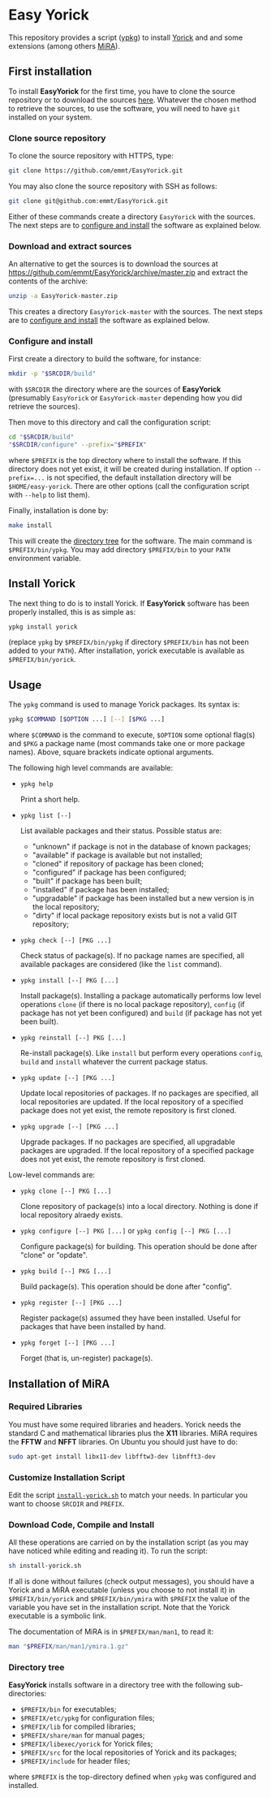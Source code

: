 # Easy Yorick

This repository provides a script ([ypkg](./ypkg)) to install
[Yorick](https://github.com/dhmunro/yorick) and and some extensions (among
others [MiRA](https://github.com/emmt/MiRA)).


## First installation

To install **EasyYorick** for the first time, you have to clone the source
repository or to download the sources
[here](https://github.com/emmt/EasyYorick/archive/master.zip).  Whatever the
chosen method to retrieve the sources, to use the software, you will need to
have `git` installed on your system.


### Clone source repository

To clone the source repository with HTTPS, type:

```sh
git clone https://github.com/emmt/EasyYorick.git
```

You may also clone the source repository with SSH as follows:

```sh
git clone git@github.com:emmt/EasyYorick.git
```

Either of these commands create a directory `EasyYorick` with the sources.  The
next steps are to [configure and install](#configure-and-install) the software
as explained below.


### Download and extract sources

An alternative to get the sources is to download  the
sources at https://github.com/emmt/EasyYorick/archive/master.zip
and extract the contents of the archive:

```sh
unzip -a EasyYorick-master.zip
```

This creates a directory `EasyYorick-master` with the sources.  The next steps
are to [configure and install](#configure-and-install) the software as
explained below.


### Configure and install

First create a directory to build the software, for instance:

```sh
mkdir -p "$SRCDIR/build"
```

with `$SRCDIR` the directory where are the sources of **EasyYorick**
(presumably `EasyYorick` or `EasyYorick-master` depending how you did retrieve
the sources).

Then move to this directory and call the configuration script:

```sh
cd "$SRCDIR/build"
"$SRCDIR/configure" --prefix="$PREFIX"
```

where `$PREFIX` is the top directory where to install the software.  If this
directory does not yet exist, it will be created during installation.  If
option `--prefix=...` is not specified, the default installation directory will
be `$HOME/easy-yorick`.  There are other options (call the configuration script
with `--help` to list them).

Finally, installation is done by:

```sh
make install
```

This will create the [directory tree](#directory-tree) for the software.  The
main command is `$PREFIX/bin/ypkg`.  You may add directory `$PREFIX/bin` to
your `PATH` environment variable.


## Install Yorick

The next thing to do is to install Yorick.  If **EasyYorick** software has been
properly installed, this is as simple as:

```sh
ypkg install yorick
```

(replace `ypkg` by `$PREFIX/bin/ypkg` if directory `$PREFIX/bin` has not been
added to your `PATH`).  After installation, yorick executable is available
as `$PREFIX/bin/yorick`.


## Usage

The `ypkg` command is used to manage Yorick packages.  Its syntax is:

```sh
ypkg $COMMAND [$OPTION ...] [--] [$PKG ...]
```

where `$COMMAND` is the command to execute, `$OPTION` some optional flag(s) and
`$PKG` a package name (most commands take one or more package names).  Above,
square brackets indicate optional arguments.

The following high level commands are available:

- `ypkg help`

  Print a short help.

- `ypkg list [--]`

  List available packages and their status.  Possible status are:
  - "unknown"    if package is not in the database of known packages;
  - "available"  if package is available but not installed;
  - "cloned"     if repository of package has been cloned;
  - "configured" if package has been configured;
  - "built"      if package has been built;
  - "installed"  if package has been installed;
  - "upgradable" if package has been installed but a new version is
    in the local repository;
  - "dirty"      if local package repository exists but is not a valid
    GIT repository;

- `ypkg check [--] [PKG ...]`

  Check status of package(s).  If no package names are specified, all available
  packages are considered (like the `list` command).

- `ypkg install [--] PKG [...]`

  Install package(s).  Installing a package automatically performs low level
  operations `clone` (if there is no local package repository), `config` (if
  package has not yet been configured) and `build` (if package has not yet been
  built).

- `ypkg reinstall [--] PKG [...]`

  Re-install package(s).  Like `install` but perform every operations `config`,
  `build` and `install` whatever the current package status.

- `ypkg update [--] [PKG ...]`

  Update local repositories of packages.  If no packages are specified, all
  local repositories are updated.  If the local repository of a specified
  package does not yet exist, the remote repository is first cloned.

- `ypkg upgrade [--] [PKG ...]`

  Upgrade packages.  If no packages are specified, all upgradable packages are
  upgraded.  If the local repository of a specified package does not yet exist,
  the remote repository is first cloned.


Low-level commands are:

- `ypkg clone [--] PKG [...]`

  Clone repository of package(s) into a local directory.  Nothing is done if
  local repository alraedy exists.

- `ypkg configure [--] PKG [...]` or `ypkg config [--] PKG [...]`

  Configure package(s) for building.  This operation should be done after
  "clone" or "opdate".

- `ypkg build [--] PKG [...]`

  Build package(s).  This operation should be done after "config".

- `ypkg register [--] [PKG ...]`

  Register package(s) assumed they have been installed.  Useful for packages
  that have been installed by hand.

- `ypkg forget [--] [PKG ...]`

  Forget (that is, un-register) package(s).


## Installation of MiRA

### Required Libraries

You must have some required libraries and headers.  Yorick needs the standard C
and mathematical libraries plus the **X11** libraries.  MiRA requires the
**FFTW** and **NFFT** libraries.  On Ubuntu you should just have to do:

```sh
sudo apt-get install libx11-dev libfftw3-dev libnfft3-dev
```

### Customize Installation Script

Edit the script [`install-yorick.sh`](./install-yorick.sh) to match your needs.
In particular you want to choose `SRCDIR` and `PREFIX`.


### Download Code, Compile and Install

All these operations are carried on by the installation script (as you may have
noticed while editing and reading it).  To  run the script:

```sh
sh install-yorick.sh
```

If all is done without failures (check output messages), you should have a
Yorick and a MiRA executable (unless you choose to not install it) in
`$PREFIX/bin/yorick` and `$PREFIX/bin/ymira` with `$PREFIX` the value of the
variable you have set in the installation script.  Note that the Yorick
executable is a symbolic link.

The documentation of MiRA is in `$PREFIX/man/man1`, to read it:

```sh
man "$PREFIX/man/man1/ymira.1.gz"
```


### Directory tree

**EasyYorick** installs software in a directory tree with the following
sub-directories:

- `$PREFIX/bin` for executables;
- `$PREFIX/etc/ypkg` for configuration files;
- `$PREFIX/lib` for compiled libraries;
- `$PREFIX/share/man` for manual pages;
- `$PREFIX/libexec/yorick` for Yorick files;
- `$PREFIX/src` for the local repositories of Yorick and its packages;
- `$PREFIX/include` for header files;

where `$PREFIX` is the top-directory defined when `ypkg` was configured and
installed.
